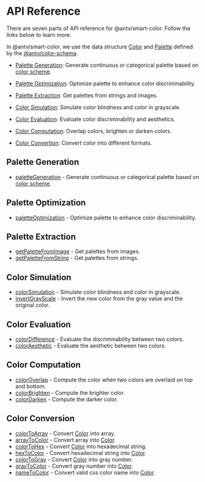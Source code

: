 # API Reference

There are seven parts of API reference for @antv/smart-color. Follow the links below to learn more. 

In @antv/smart-color, we use the data structure [Color](https://github.com/antvis/color-schema#color) and [Palette](https://github.com/antvis/color-schema#palette) defined by the [@antv/color-schema](https://github.com/antvis/color-schema#readme).

* [Palette Generation](#palette-generation): Generate continuous or categorical palette based on [color scheme](https://github.com/neoddish/color-palette-json-schema#colorschemetype).
  
* [Palette Optimization](#palette-optimization): Optimize palette to enhance color discriminability.

* [Palette Extraction](#palette-extraction): Get palettes from strings and images.
  
* [Color Simulation](#color-simulation): Simulate color blindness and color in grayscale.

* [Color Evaluation](#color-evaluation): Evaluate color discriminability and aesthetics.

* [Color Computation](#color-computation): Overlap colors, brighten or darken colors.

* [Color Convertion](#color-conversion): Convert color into different formats.

## Palette Generation

* [paletteGeneration](./generators.md#paletteGeneration) - Generate continuous or categorical palette based on [color scheme](https://github.com/neoddish/color-palette-json-schema#colorschemetype).

## Palette Optimization

* [paletteOptimization](./optimizers.md#paletteOptimization) - Optimize palette to enhance color discriminability.
  
## Palette Extraction

* [getPaletteFromImage](./extractors.md#getPaletteFromImage) - Get palettes from images.
* [getPaletteFromString](./extractors.md#getPaletteFromString) - Get palettes from strings.

## Color Simulation

* [colorSimulation](./simulators.md#colorSimulation) - Simulate color blindness and color in grayscale.
* [invertGrayScale](./simulators.md#invertGrayScale) - Invert the new color from the gray value and the original color.

## Color Evaluation

* [colorDifference](./evaluators.md#colorDifference) - Evaluate the discriminability between two colors.
* [colorAesthetic](./evaluators.md#colorAesthetic) - Evaluate the aesthetic between two colors.

## Color Computation

* [colorOverlap](./colorComputation.md#colorOverlap) - Compute the color when two colors are overlaid on top and bottom.
* [colorBrighten](./colorComputation.md#colorBrighten) - Compute the brighter color.
* [colorDarken](./colorComputation.md#colorDarken) - Compute the darker color.

## Color Conversion

* [colorToArray](./colorConversion.md#colorToArray) - Convert [Color](https://github.com/neoddish/color-palette-json-schema#color) into array.
* [arrayToColor](./colorConversion.md#arrayToColor) - Convert array into [Color](https://github.com/neoddish/color-palette-json-schema#color).
* [colorToHex](./colorConversion.md#colorToHex) - Convert [Color](https://github.com/neoddish/color-palette-json-schema#color) into hexadecimal string.
* [hexToColor](./colorConversion.md#hexToColor) - Convert hexadecimal string into [Color](https://github.com/neoddish/color-palette-json-schema#color).
* [colorToGray](./colorConversion.md#colorToGray) - Convert [Color](https://github.com/neoddish/color-palette-json-schema#color) into gray number.
* [grayToColor](./colorConversion.md#grayToColor) - Convert gray number into [Color](https://github.com/neoddish/color-palette-json-schema#color).
* [nameToColor](./colorConversion.md#nameToColor) - Convert valid css color name into [Color](https://github.com/neoddish/color-palette-json-schema#color).
